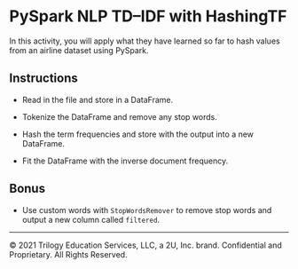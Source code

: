 # PySpark NLP TD–IDF with HashingTF

In this activity, you will apply what they have learned so far to hash values from an airline dataset using PySpark.

## Instructions

* Read in the file and store in a DataFrame.

* Tokenize the DataFrame and remove any stop words.

* Hash the term frequencies and store with the output into a new DataFrame.

* Fit the DataFrame with the inverse document frequency.

## Bonus

* Use custom words with  `StopWordsRemover` to remove stop words and output a new column called `filtered`.

---

© 2021 Trilogy Education Services, LLC, a 2U, Inc. brand. Confidential and Proprietary. All Rights Reserved.

